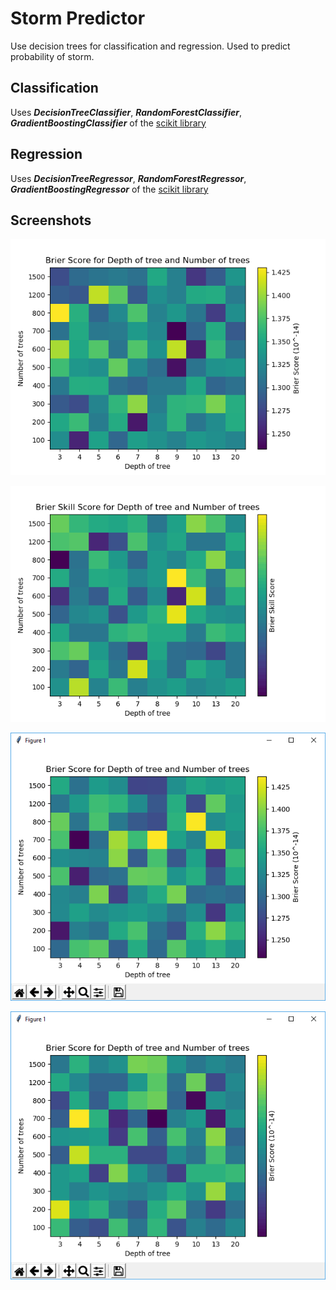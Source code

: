 # Storm Predictor
Use decision trees for classification and regression. Used to predict probability of storm.

## Classification

Uses **_DecisionTreeClassifier_**, **_RandomForestClassifier_**, **_GradientBoostingClassifier_** of the [scikit library](http://scikit-learn.org/stable/)

## Regression

Uses **_DecisionTreeRegressor_**, **_RandomForestRegressor_**, **_GradientBoostingRegressor_** of the [scikit library](http://scikit-learn.org/stable/)

## Screenshots

![1](screens/1.png)

![2](screens/2.png)

![3](screens/3.png)

![4](screens/4.png)
